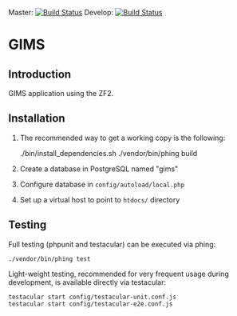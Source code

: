 Master: [![Build Status](https://api.travis-ci.org/Ecodev/gims.png?branch=master)](http://travis-ci.org/Ecodev/gims)
Develop: [![Build Status](https://api.travis-ci.org/Ecodev/gims.png?branch=develop)](http://travis-ci.org/Ecodev/gims)

GIMS
=======================

Introduction
------------
GIMS application using the ZF2.


Installation
------------

1. The recommended way to get a working copy is the following:

    ./bin/install_dependencies.sh
    ./vendor/bin/phing build

2. Create a database in PostgreSQL named "gims"
3. Configure database in ``config/autoload/local.php``
4. Set up a virtual host to point to ``htdocs/`` directory


Testing
-------

Full testing (phpunit and testacular) can be executed via phing:

    ./vendor/bin/phing test

Light-weight testing, recommended for very frequent usage during development, is available directly via testacular:

    testacular start config/testacular-unit.conf.js
    testacular start config/testacular-e2e.conf.js

